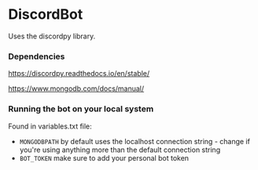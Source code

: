 # DiscordBot
Uses the discordpy library.

### Dependencies
https://discordpy.readthedocs.io/en/stable/

https://www.mongodb.com/docs/manual/

### Running the bot on your local system
Found in variables.txt file:
- `MONGODBPATH` by default uses the localhost connection string - change if you're using anything more than the default connection string
- `BOT_TOKEN` make sure to add your personal bot token
